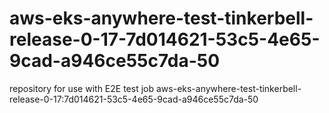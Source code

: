 # aws-eks-anywhere-test-tinkerbell-release-0-17-7d014621-53c5-4e65-9cad-a946ce55c7da-50
repository for use with E2E test job aws-eks-anywhere-test-tinkerbell-release-0-17:7d014621-53c5-4e65-9cad-a946ce55c7da-50
